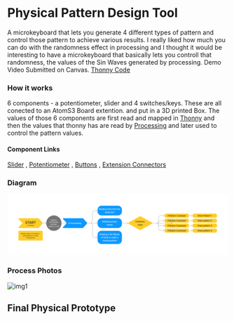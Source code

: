 # **Physical Pattern Design Tool**
A microkeyboard that lets you generate 4 different types of pattern and control those pattern to achieve various results. I really liked how much you can do with the randomness effect in processing and I thought it would be interesting to have a microkeyboard that basically lets you controll that randomness, the values of the Sin Waves generated by processing. Demo Video Submitted on Canvas. [Thonny Code](https://github.com/IlyaHakobyan/Ilya-s-Repository/blob/0d938a19a24c67a4d5378828ce04c9ad26f44f79/Final%20Assignment/Adv%20Prot%20Final%20Inputs.py)


### How it works
6 components - a potentiometer, slider and 4 switches/keys. These are all conected to an AtomS3 Board extention. and put in a 3D printed Box. The values of those 6 components are first read and mapped in [Thonny](https://github.com/IlyaHakobyan/Ilya-s-Repository/blob/0d938a19a24c67a4d5378828ce04c9ad26f44f79/Final%20Assignment/Adv%20Prot%20Final%20Inputs.py) and then the values that thonny has are read by [Processing](./) and later used to control the pattern values.
#### Component Links
[Slider](https://shop.m5stack.com/products/fader-unit-with-b10k-potentiometer-sk6812) , 
[Potentiometer](https://shop.m5stack.com/products/encoder-unit) , 
[Buttons](https://shop.m5stack.com/products/mechanical-key-button-unit) , 
[Extension Connectors](https://shop.m5stack.com/products/grove-t-connector-5pcs-a-pack
)

### Diagram
![diagram](finaldiagram.png)

### Process Photos
![img1](img1.png)

## **Final Physical Prototype**
